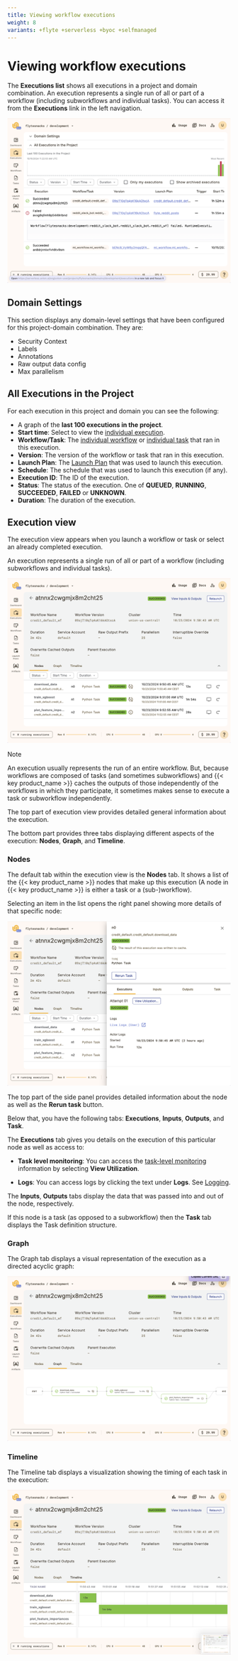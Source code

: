 ```yaml
---
title: Viewing workflow executions
weight: 8
variants: +flyte +serverless +byoc +selfmanaged
---
```


# Viewing workflow executions

The **Executions list** shows all executions in a project and domain combination.
An execution represents a single run of all or part of a workflow (including subworkflows and individual tasks).
You can access it from the **Executions** link in the left navigation.

![Executions list](../../../_static/images/user-guide/core-concepts/workflows/viewing-workflow-executions/executions-list.png)

## Domain Settings

This section displays any domain-level settings that have been configured for this project-domain combination. They are:

* Security Context
* Labels
* Annotations
* Raw output data config
* Max parallelism

## All Executions in the Project

For each execution in this project and domain you can see the following:

* A graph of the **last 100 executions in the project**.
* **Start time**: Select to view the [individual execution](#execution-view).
* **Workflow/Task**: The [individual workflow](./viewing-workflows) or [individual task](../tasks/viewing-tasks) that ran in this execution.
* **Version**: The version of the workflow or task that ran in this execution.
* **Launch Plan**: The [Launch Plan](../launch-plans/viewing-launch-plans) that was used to launch this execution.
* **Schedule**: The schedule that was used to launch this execution (if any).
* **Execution ID**: The ID of the execution.
* **Status**: The status of the execution. One of **QUEUED**, **RUNNING**, **SUCCEEDED**, **FAILED** or **UNKNOWN**.
* **Duration**: The duration of the execution.

## Execution view

The execution view appears when you launch a workflow or task or select an already completed execution.

An execution represents a single run of all or part of a workflow (including subworkflows and individual tasks).

![Execution view - nodes](../../../_static/images/user-guide/core-concepts/workflows/viewing-workflow-executions/execution-view-nodes.png)

> [!NOTE]
> An execution usually represents the run of an entire workflow.
> But, because workflows are composed of tasks (and sometimes subworkflows) and {{< key product_name >}} caches the outputs of those independently of the workflows in which they participate, it sometimes makes sense to execute a task or subworkflow independently.

The top part of execution view provides detailed general information about the execution.

The bottom part provides three tabs displaying different aspects of the execution: **Nodes**, **Graph**, and **Timeline**.

### Nodes

The default tab within the execution view is the **Nodes** tab.
It shows a list of the {{< key product_name >}} nodes that make up this execution (A node in {{< key product_name >}} is either a task or a (sub-)workflow).

Selecting an item in the list opens the right panel showing more details of that specific node:

![](../../../_static/images/user-guide/core-concepts/workflows/viewing-workflow-executions/execution-view-node-side-panel.png)

The top part of the side panel provides detailed information about the node as well as the **Rerun task** button.

Below that, you have the following tabs: **Executions**, **Inputs**, **Outputs**, and **Task**.

The **Executions** tab gives you details on the execution of this particular node as well as access to:

* **Task level monitoring**: You can access the [task-level monitoring](../tasks/task-hardware-environment/task-level-monitoring) information by selecting **View Utilization**.

* **Logs**: You can access logs by clicking the text under **Logs**. See [Logging](../tasks/viewing-logs).

The **Inputs**, **Outputs** tabs display the data that was passed into and out of the node, respectively.

If this node is a task (as opposed to a subworkflow) then the **Task** tab displays the Task definition structure.

### Graph

The Graph tab displays a visual representation of the execution as a directed acyclic graph:

![](../../../_static/images/user-guide/core-concepts/workflows/viewing-workflow-executions/execution-view-graph.png)

### Timeline

The Timeline tab displays a visualization showing the timing of each task in the execution:

![](../../../_static/images/user-guide/core-concepts/workflows/viewing-workflow-executions/execution-view-timeline.png)
